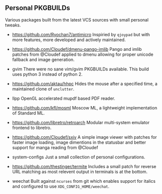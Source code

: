 ## Personal PKGBUILDs
Various packages built from the latest VCS sources with small personal tweaks.

* https://github.com/Ryochan7/antimicro
  Inspiried by `qjoypad` but with more features, more developed and actively maintained.
      
* https://github.com/Cloudef/dmenu-pango-imlib
  Pango and imlib patches from @Cloudef applied to dmenu allowing for proper unicode fallback and image generation.

* gvim
  There were no sane vim/gvim PKGBUILDs available.  This build uses python 3 instead of python 2.

* https://github.com/aktau/hhpc
  Hides the mouse after a specified time, a maintained clone of `unclutter`.

* llpp
  OpenGL accelerated mupdf based PDF reader.

* https://github.com/kfl/mosml
  Moscow ML, a lightweight implementation of Standard ML.

* https://github.com/libretro/retroarch
  Modular multi-system emulator frontend to libretro.

* https://github.com/Cloudef/sxiv
  A simple image viewer with patches for faster image loading, image dimentions in the statusbar and better support for manga reading from @Cloudef

* system-configs 
  Just a small collection of personal configurations.

* https://github.com/thestinger/termite
  Includes a small patch for reverse URL matching as most relevent output in terminals is at the bottom.

* weechat
  Built against `ncurses` from git which enables support for italics and configured to use `XDG_CONFIG_HOME/weechat`.

